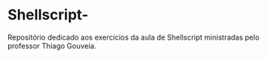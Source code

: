 # Shellscript-
Repositório dedicado aos exercícios da aula de Shellscript ministradas pelo professor Thiago Gouveia.
